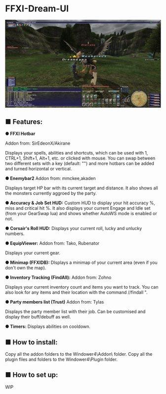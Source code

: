 # FFXI-Dream-UI

![Screenshot](UI%20Example.png)

<h2>■ Features:</h2>

**● FFXI Hotbar**

Addon from: SirEdeonX/Akirane

Displays your spells, abilities and shortcuts, which can be used with 1, CTRL+1, Shift+1, Alt+1, etc. or clicked with mouse.
You can swap between two different sets with a key (default: "\") and more hotbars can be added and turned horizontal or vertical.

**● Enemybar2**
Addon from: mmckee,akaden

Displays target HP bar with its current target and distance.
It also shows all the monsters currently aggroed by the party.

**● Accuracy & Job Set HUD:**
Custom HUD to display your hit accuracy %, miss and critical hit %.
It also displays your current Engage and Idle set (from your GearSwap lua) and shows whether AutoWS mode is enabled or not.

**● Corsair's Roll HUD:**
Displays your current roll, lucky and unlucky numbers.

**● EquipViewer:**
Addon from: Tako, Rubenator

Displays your current gear.

**● Minimap (FFXIDB):**
DIsplays a minimap of your current area (even if you don't own the map).

**● Inventory Tracking (FindAll):**
Addon from: Zohno

Displays your current inventory count and items you want to track.
You can also look for any items and their location with the command //findall <Item Name>".

**● Party members list (Trust)**
Addon from: Tylas

Displays the party member list with their job. Can be customised and display their buff/debuff as well.

**● Timers:**
Displays abilities on cooldown.


<h2>■ How to install:</h2>

Copy all the addon folders to the Windower4\Addon\ folder.
Copy all the plugin files and folders to the Windower4\Plugin folder.


<h2>■ How to set up:</h2>

WIP

